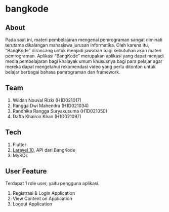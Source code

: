 # bangkode

## About
<p>Pada saat ini, materi pembelajaran mengenai pemrograman
sangat diminati terutama dikalangan mahasiswa jurusan
Informatika. Oleh karena itu, “BangKode” dirancang untuk menjadi
jawaban bagi kebutuhan akan materi pemrograman. Aplikasi
“BangKode” merupakan aplikasi yang dapat menjadi media
pembelajaran bagi khalayak umum khususnya bagi para pelajar
agar mereka dapat mengetahui rekomendasi video yang perlu
ditonton untuk belajar berbagai bahasa pemrograman dan
framework.</p>

## Team
<ol>
  <li>Wildan Nouval Rizki          (H1D021017)</li>
  <li>Rangga Dwi Mahendra          (H1D021034)</li>
  <li>Randhika Rangga Suryakusuma  (H1D021050)</li>
  <li>Daffa Khairon Khan           (H1D021097)</li>
</ol>

## Tech
<ol>
  <li>Flutter</li>
  <li><a href="https://github.com/rangguy/backend-bangkode">Laravel 10</a>, API dari BangKode</li>
  <li>MySQL</li>
</ol>

## User Feature
Terdapat 1 role user, yaitu pengguna aplikasi.
<ol>
  <li>Registrasi & Login Application</li>
  <li>View Content on Application</li>
  <li>Logout Application</li>
</ol>
